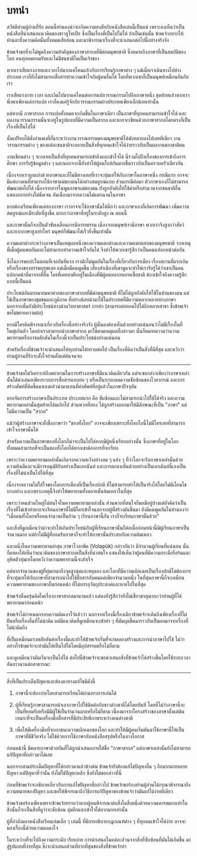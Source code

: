 <link href="markdown.css" rel="stylesheet">

# บทนำ

สวัสดีท่านผู้อ่านที่รัก ตอนนี้ท่านคงน่าจะเกิดความสงสัยกับหนังสือเล่นนี้เป็นแน่  เพราะคงเห็นว่าเป็นหนังสือที่นำเสนอแนวคิดของชาวยูโทเปีย ซึ่งเป็นเรื่องที่เป็นไปไม่ได้ ถ้าเป็นเช่นนั้น ข้าพเจ้าอยากให้ท่านละทิ้งความคิดนั้นทั้งหมดเสียก่อน และมาพิจารณาเรื่องที่จะนำเสนอต่อไปนี้อย่างจริงจัง

ข้าพเจ้าขอที่จะไม่พูดถึงความสำคัญของภาษาสากลที่มีต่อมนุษยชาติ ซึ่งหมายถึงภาษาที่เป็นสมบัติของโลก คนทุกคนยอมรับและไม่มีชนชาติใดเป็นเจ้าของ

พวกเราเสียแรงกายและเวลาไปมากแค่ไหนแล้วกับการเรียนรู้ภาษาต่าง ๆ แม้เมื่อเราเดินทางไปต่างประเทศ เราก็ยังไม่สามารถสื่อสารทำความเข้าใจกับผู้คนอื่นได้ โดยที่พวกเขาก็เป็นมนุษย์เหมือนกันกับเรา

เราเสียแรงกาย เวลา และเงินไปมากแค่ไหนต่อการแปลวรรณกรรมไปอีกภาษาหนึ่ง สุดท้ายแล้วหากเราพึ่งพาเพียงแต่การแปล เราก็คงแค่รู้จักกับวรรณกรรมต่างประเทศเพียงเล็กน้อยเท่านั้น

แต่หากมี ภาษาสากล การแปลทั้งหมดจะเกิดขึ้นในภาษาเดียว เป็นภาษาที่ทุกคนสามารถเข้าใจได้ และผลงานวรรณกรรมนั้นจะอยู่ในรูปแบบที่มีความเป็นสากล  และหากจะเขียนด้วยภาษาสากลโดยตรงก็เป็นเรื่องที่เป็นไปได้

นั้นเปรียบได้ดั่งกำแพงที่กั้นระหว่างงานวรรณกรรมของมนุษยชาติได้พังทลายลงไปเลยทีเดียว งานวรรณกรรมต่าง ๆ ของแต่ละชนชาติจะกลายเป็นสิ่งที่ทุกคนเข้าใจได้ง่ายราวกับเป็นผลงานของชาติตน

งานเขียนต่าง ๆ จะกลายเป็นสิ่งที่ทุกคนสามารถเข้าถึงและเข้าใจได้ นี่รวมไปถึงเรื่องของการเข้าถึงการศึกษา การรับรู้ข้อมูลต่าง ๆ และนอกจากนี้ยังทำให้ผู้คนใกล้กันมากขึ้นราวกับเป็นครวบครัวเดียวกัน

เนื่องจากเราถูกแบ่งด้วยภาษาและก็ไม่มีทางเลยที่เราจะทุ่มเทให้กับภาษาใดภาษาหนึ่ง กรณีแรก อาจจะมีแค่บางคนที่สามารถใช้ภาษาแม่ของตนได้อย่างสมบูรณ์แบบ ส่วนกรณีต่อมา ตัวภาษาเองก็ไม่สามารถพัฒนาต่อไปได้  เนื่องจากการในพูดภาษาแม่ของตน ยังถูกบังคับให้ใช้คำหรือสำนวนจากชนชาติอื่น แสดงออกอย่างไม่ชัดเจน อันเนื่องมาจากความไม่แตกฉานในภาษา

หากต้องเรียนเพียงแค่สองภาษา เราอาจจะใช้ภาษานั้นได้ดีกว่า และภาษาเองก็เกิดการพัฒนา เพิ่มความสมบูรณ์และมีระดับที่สูงขึ้น มากกว่าภาษาที่อยู่ในระดับสูง ณ ตอนนี้

และภาษานั้นก็จะเป็นตัวขับเคลื่อนการมีอารยธรรม เนื่องจากมนุษย์เรามีภาษา พวกเราจึงสูงกว่าสัตว์ และหากภาษาสูงเท่าไหร่ มนุษย์ก็พัฒนาได้เร็วยิ่งขึ้นเท่านั้น

ความแตกต่างระหว่างภาษาเป็นเหตุผลหนึ่งของความแตกต่างและความแตกแยกของมนุษยชาติ จากเหตุที่เมื่อผู้คนพบกันและไม่สามารถทำความเข้าใจกันได้ จึงทำให้พวกเขารู้สึกว่าเป็นคนแปลกหน้าต่อกัน

ซึ่งในการพบปะในตอนที่เจอกันทีแรก เรามักไม่พูดกันในเรื่องที่เกี่ยวกับการเมือง เรื่องสถานที่แรกเกิด หรือเรื่องของบรรพบุรุษเลย แต่เมื่อมีคนพูดขึ้น เสียงสำเนียงที่เขาพูดจะทำให้เรารับรู้ได้ว่าเขาเป็นคนแปลกหน้าที่มาจากที่อื่น ใครที่เคยอาศัยอยู่ในเมืองที่มีผู้คนหลากหลายเชื้อชาติ ต้องเข้าใจถึงความรู้สึกแบบนี้เป็นแน่

ประโยชน์อันมากมายมหาศาลของภาษาสากลที่มีต่อมนุษยชาติ ที่ไม่ได้ถูกบังคับให้ใช้ในบ้านของตน แต่ใช้เป็นภาษาของชุมชนและภูมิภาค ที่อย่างน้อยนำมาใช้ในประเทศที่มีความหลากหลายทางภาษา นอกจากนั้นยังมีประโยชน์ทางด้านวิทยาศาสตร์ การค้า (สามารถต่อยอดไปได้อีกหลายสาขา ซึ่งข้าพเจ้าขอไม่ขยายความต่อ)

หากมีใครคิดพิจารณาเกี่ยวกับเรื่องนี้อย่างจริงจัง ผู้นั้นคงต้องเห็นด้วยอย่างแน่นอนว่าไม่มีเรื่องใดที่ใหญ่เกินตัว โดยถ้าเราสามารถนำภาษาสากล มาใช้ตามเหตุผลที่กล่าวมา นั้นก็หมายความว่าความพยายามหรือการผลักดันในเรื่องนี้จะเป็นประโยชน์อย่างแน่นอน

สำหรับเรื่องที่ข้าพเจ้าจะนำเสนอให้ทุกท่านได้ทราบต่อไป เป็นเรื่องที่คิดว่าเป็นสิ่งที่ดีที่สุด และหวังว่าท่านผู้อ่านที่รักจะตั้งใจอ่านตั้งแต่ต้นจนจบ

---


ข้าพเจ้าขอไม่วิเคราะห์ถึงพยายามในการสร้างภาษาที่มีแนวคิดเดียวกัน แต่จะขอกล่าวเพียงว่าภาษาเหล่านั้นได้นำเสนอเพียงระบบการสื่อสารแบบย่อ ๆ หรือเป็นระบบลดความซับซ้อนของไวยากรณ์ และการสร้างศัพท์ที่คิดขึ้นมาเองแล้วนำมาแทนที่คำศัพท์ที่อยู่แล้วในภาษาปัจจุบัน

หากจัดการสร้างภาษาเป็นประเภท ประเภทแรก คือ ซับซ้อนและไม่สามารถนำไปใช้ได้จริง และความพยายามเหล่านั้นสุดท้ายก็ล้มเลิกไป ส่วนพวกที่สอง ได้ถูกสร้างออกมาให้มีลักษณะที่เป็น "ภาษา" แต่ไม่มีความเป็น "สากล"

แม้ว่าผู้สร้างภาษาจะตั้งชื่อภาษาว่า “ของทั้งโลก” อาจจะเพียงเพราะทั้งโลกใบนี้ไม่มีใครเลยที่สามารถเข้าใจภาษานั้นได้

สำหรับความเป็นภาษาของทั้งโลกก็น่าจะเป็นไปได้หากมีผู้หนึ่งเรียกอย่างนั้น ซึ่งภาษาที่อยู่ในโลกทั้งหมดสามารถที่จะเป็นของทั้งโลกได้หากเขาต้องการที่จะเรียก

เพราะว่าความพยายามเหล่านั้นเกิดจากความหวังอย่างลม ๆ แล้ง ๆ ที่ว่าโลกจะรับภาษาเหล่านั้นด้วยความยินดีและจะมีการอนุมัติรับอย่างเป็นเอกฉันท์ และการตกลงเห็นด้วยอย่างเป็นเอกฉันท์นี้เองเป็นเรื่องที่ไม่น่าเป็นไปได้ที่สุด

เนื่องจากความไม่ใส่ใจของโลกการเมืองที่เป็นเรื่องปกติ ที่ไม่สามารถทำให้เป็นจริงได้โดยไม่มีเงื่อนไขบางอย่าง และเพราะเหตุนี้จึงทำให้พยายามทั้งหลายนั้นล้มเหลวในที่สุด

เพราะว่าคนส่วนใหญ่ไม่สนใจในความพยายามเหล่านั้น ส่วนพวกที่สนใจก็พอมีอยู่บ้างแต่ยังคิดว่าเป็นเรื่องที่ไม่เข้าท่าหากจะเรียนภาษาที่ไม่มีใครเข้าใจนอกจากผู้ที่สร้างมันขึ้นมา ยังมีคนพูดกันในทำนองว่า “เมื่อคนทั้งโลกหรือคนจำนวนเป็นล้าน ๆ เรียนภาษานี้กัน เราก็จะเรียนภาษานั้นด้วย”

และสิ่งที่ดูเหมือนว่าน่าจะทำให้เกิดประโยชน์กับผู้ที่เรียนภาษานั้นก็ต่อเมื่อก่อนหน้านี้มีผู้เรียนภาษาเป็นจำนวนมาก แต่ถ้าไม่มีผู้ที่ยอมรับภาษาก็จะทำให้ภาษานั้นประสบกับความล้มเหลว

และหนึ่งในความพยายามล่าสุด ภาษาโวลาพึค (Volapük) กล่าวกันว่า มีจำนวนผู้เรียนที่แน่นอน นั้นก็แสดงให้เห็นว่าแนวคิดของภาษาสากลเป็นสิ่งที่น่าสนใจ แสดงให้เห็นว่าผู้คนที่มีความกระตือรือร้นและอุทิศตัวทุ่มเทโดยหวังว่าความพยายามนี้จะสำเร็จ

แต่หากจำนวนของผู้ที่ทุ่มเทมาถึงจุดสูงสุดและหยุดลง และโลกที่มีความเผิกเฉยเป็นเรื่องปกติไม่ต้องการที่จะทุ่มเทให้กับภาษาที่สามารถนำไปใช้สื่อสารกับคนแค่เพียงจำนวนหนึ่ง ในที่สุดภาษานี้ก็จะเหมือนความพยายามของภาษาอื่นก่อนหน้า ที่ไม่บรรลุวัตถุประสงค์และหายไปในที่สุด

ข้าพเจ้านั้นครุ่นคิดในเรื่องภาษาสากลมานานแล้ว แต่คงยังรู้สึกว่ายังไม่เชี่ยวชาญมากกว่าท่านผู้ที่ได้พยายามมาก่อนหน้า

ข้าพเจ้าได้กำหนดกรอบความคิดเอาไว้แล้วว่า นอกจากเรื่องนี้เรื่องเดียวข้าพเจ้าจะคิดถึงเพียงเรื่องที่ใผ่ฝันหรือเรื่องอื่นที่ไม่น่าคิด แต่มีแนวคิดที่ดูเหมือนจะเข้าท่า ๆ ที่มันผุดขึ้นมาราวกับเป็นผลมาจากเรื่องที่ไม่น่าคิดถึง

ที่เป็นเหมือนแรงพลักดันต่อเรื่องนี้และทำให้ข้าพเจ้าเริ่มที่จะทดลองสร้างและการนำภาษาไปใช้ ไม่ว่าอย่างไรข้าพเจ้าจะทำมันให้เป็นไปได้โดยมีอุปสรรคหรือไม่ก็ตาม

และดูเหมือนว่ามันเริ่มจะเป็นไปได้ ต่อไปนี้ข้าพเจ้าจะขอนำเสนอสิ่งที่ข้าพเจ้าได้สร้างขึ้นโดยใช้ระยะเวลาอันยาวนานต่อสาธารณะ

---


สิ่งที่เป็นประเด็นปัญหาและต้องหาทางแก้ไขมีดังนี้

1. ภาษานี้จะต้องง่ายโดยสามารถเรียนได้ผ่านทางการเล่นได้

2. ผู้ที่เรียนรู้ภาษาสามารถนำเอาภาษาไปใช้ติดต่อกับชาวต่างชาติได้โดยทันที โดยที่ไม่ว่าภาษานี้จะเป็นที่ยอมรับหรือมีมีผู้ใช้เป็นจำนวนมากหรือไม่ก็ตาม เนื่องมาจากโครงสร้างของภาษาตั้งแต่ต้นเหมาะที่จะเป็นเครื่องมือสื่อสารที่มีประสิทธิภาพระหว่างคนต่างชาติ

3. เพื่อให้มีเครื่องมือที่จะเอาชนะความเผิกเฉยของโลก และทำให้มีผู้คนเริ่มหันมาใช้ภาษานี้ให้เป็นภาษาที่มีชีวิตจริง ไม่ใช่ด้วยการใช้ภาษากับหนังสือสรุปหรือในบางโอกาส

ก่อนหน้านี้ มีหลายภาษาด้วยกันที่ได้ถูกนำเสนอภายใต้ชื่อ “ภาษาสากล” แต่ภาษาเหล่านั้นยังไม่สามารถแก้ปัญหาที่กล่าวมาได้เลย

นอกจากสามประเด็นปัญหาที่ได้กล่าวมาแล้วข้างต้น ข้าพเจ้ายังต้องแก้ไขปัญหาอื่น ๆ อีกมากมายหลายปัญหา แต่ปัญหาที่ว่านั้น ยังไม่ใช่ปัญหาหลัก ซึ่งยังไม่ขอกล่าวที่นี่

ก่อนที่ข้าพเจ้าจะอธิบายเกี่ยวกับการแก้ไขปัญหาที่กล่าวไป ข้าพเจ้าขอร้องท่านผู้อ่านได้กรุณาพิจารณาถึงความหมายของปัญหา และขอให้พิจารณาถึงวิธีการแก้ปัญหาของข้าพเจ้าว่ามันแก้ได้ง่ายทีเดียว

ข้าพเจ้าขอร้องเพียงเพราะข้าพเจ้าทราบว่าหากผู้คนพิจารณาต่อสิ่งใดสิ่งหนึ่งด้วยความเคารพมากเท่าใด สิ่งนั้นก็จะเป็นสิ่งที่ดูว่าจะซับซ้อน ลุ่มลึกและเข้าใจได้ยากมากเท่านั้น

ผู้ที่กำลังมองหนังสือเรียนเล่มเล็ก ๆ เล่มนี้ ที่มีการอธิบายกฎเกณฑ์ต่าง ๆ ที่ทุกคนเข้าใจได้ง่าย อาจจะมองเรื่องนี้ด้วยความแคลงใจ

ในระหว่างที่จะไปถึงความกระฉับ เรียบง่าย  การนำเสนอในแต่ละส่วนจากสิ่งที่ซับซ้อนที่มันได้เกิดขึ้น มาสู่รูปแบบที่ง่ายที่สุด ซึ่งจะนำเสนอส่วนที่ยากที่สุดของสิ่งที่ข้าพเจ้าทำ

<script type="text/javascript" src="enhavtabelo.js"></script>
<div id="enhavo"></div>
